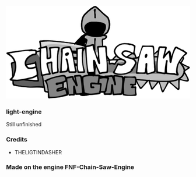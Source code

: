 ![](Chain-Saw-Engine-Logo.png)
### light-engine

Still unfinished
 
### Credits
 - THELIGTINDASHER

### Made on the engine FNF-Chain-Saw-Engine
